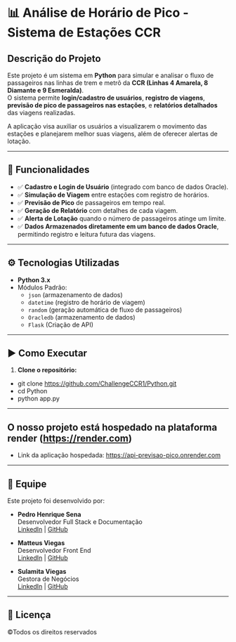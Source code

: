 # 📊 Análise de Horário de Pico - Sistema de Estações CCR

## Descrição do Projeto

Este projeto é um sistema em **Python** para simular e analisar o fluxo de passageiros nas linhas de trem e metrô da **CCR (Linhas 4 Amarela, 8 Diamante e 9 Esmeralda)**.  
O sistema permite **login/cadastro de usuários**, **registro de viagens**, **previsão de pico de passageiros nas estações**, e **relatórios detalhados** das viagens realizadas.

A aplicação visa auxiliar os usuários a visualizarem o movimento das estações e planejarem melhor suas viagens, além de oferecer alertas de lotação.

---

## 🚆 Funcionalidades

- ✅ **Cadastro e Login de Usuário** (integrado com banco de dados Oracle).
- ✅ **Simulação de Viagem** entre estações com registro de horários.
- ✅ **Previsão de Pico** de passageiros em tempo real.
- ✅ **Geração de Relatório** com detalhes de cada viagem.
- ✅ **Alerta de Lotação** quando o número de passageiros atinge um limite.
- ✅ **Dados Armazenados diretamente em um banco de dados Oracle**, permitindo registro e leitura futura das viagens.

---

## ⚙️ Tecnologias Utilizadas

- **Python 3.x**
- Módulos Padrão:
  - `json` (armazenamento de dados)
  - `datetime` (registro de horário de viagem)
  - `random` (geração automática de fluxo de passageiros)
  - `Oracledb` (armazenamento de dados)
  - `Flask` (Criação de API)
 
---

## ▶️ Como Executar

1. **Clone o repositório:**

- git clone https://github.com/ChallengeCCR1/Python.git<br>
- cd Python<br>
- python app.py

--- 
## O nosso projeto está hospedado na plataforma render (https://render.com)
- Link da aplicação hospedada: https://api-previsao-pico.onrender.com

---

## 👥 Equipe

Este projeto foi desenvolvido por:

- **Pedro Henrique Sena**  
  Desenvolvedor Full Stack e Documentação  
  [LinkedIn](https://www.linkedin.com/in/pedro-henrique-sena/) | [GitHub](https://github.com/devpedrosena1)

- **Matteus Viegas**  
  Desenvolvedor Front End  
  [LinkedIn](https://www.linkedin.com/in/matteus-viegas-533437294/) | [GitHub](https://github.com/ChallengeOne-MAT)

- **Sulamita Viegas**  
  Gestora de Negócios  
  [LinkedIn](https://www.linkedin.com/in/sulamita-viegas-dos-santos-280210223/) | [GitHub](https://github.com/Sulamita020905)

---
## 📄 Licença<br>
©Todos os direitos reservados
